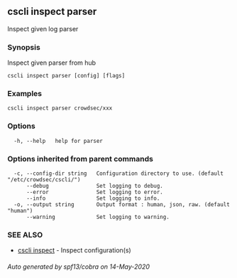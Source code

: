 ## cscli inspect parser

Inspect given log parser

### Synopsis

Inspect given parser from hub

```
cscli inspect parser [config] [flags]
```

### Examples

```
cscli inspect parser crowdsec/xxx
```

### Options

```
  -h, --help   help for parser
```

### Options inherited from parent commands

```
  -c, --config-dir string   Configuration directory to use. (default "/etc/crowdsec/cscli/")
      --debug               Set logging to debug.
      --error               Set logging to error.
      --info                Set logging to info.
  -o, --output string       Output format : human, json, raw. (default "human")
      --warning             Set logging to warning.
```

### SEE ALSO

* [cscli inspect](cscli_inspect.md)	 - Inspect configuration(s)

###### Auto generated by spf13/cobra on 14-May-2020
